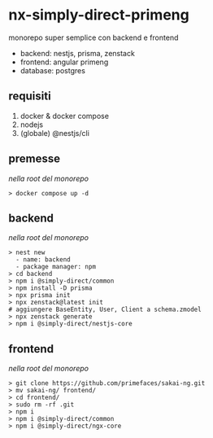# nx-simply-direct-primeng
monorepo super semplice con backend e frontend
- backend: nestjs, prisma, zenstack
- frontend: angular primeng
- database: postgres

## requisiti

1. docker & docker compose
2. nodejs
3. (globale) @nestjs/cli

## premesse

_nella root del monorepo_
```
> docker compose up -d
```

## backend
_nella root del monorepo_
```
> nest new
  - name: backend
  - package manager: npm
> cd backend
> npm i @simply-direct/common
> npm install -D prisma
> npx prisma init
> npx zenstack@latest init
# aggiungere BaseEntity, User, Client a schema.zmodel
> npx zenstack generate
> npm i @simply-direct/nestjs-core
```
## frontend
_nella root del monorepo_

```
> git clone https://github.com/primefaces/sakai-ng.git
> mv sakai-ng/ frontend/
> cd frontend/
> sudo rm -rf .git
> npm i
> npm i @simply-direct/common
> npm i @simply-direct/ngx-core
```


